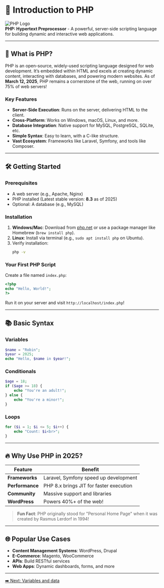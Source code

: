 
# 🚀 Introduction to PHP

![PHP Logo](https://www.php.net/images/logos/new-php-logo.svg)  
**PHP: Hypertext Preprocessor** - A powerful, server-side scripting language for building dynamic and interactive web applications.

---

## 🌟 What is PHP?

PHP is an open-source, widely-used scripting language designed for web development. It’s embedded within HTML and excels at creating dynamic content, interacting with databases, and powering modern websites. As of **March 12, 2025**, PHP remains a cornerstone of the web, running on over 75% of web servers!

### Key Features
- **Server-Side Execution**: Runs on the server, delivering HTML to the client.
- **Cross-Platform**: Works on Windows, macOS, Linux, and more.
- **Database Integration**: Native support for MySQL, PostgreSQL, SQLite, etc.
- **Simple Syntax**: Easy to learn, with a C-like structure.
- **Vast Ecosystem**: Frameworks like Laravel, Symfony, and tools like Composer.

---

## 🛠️ Getting Started

### Prerequisites
- A web server (e.g., Apache, Nginx)
- PHP installed (Latest stable version: **8.3** as of 2025)
- Optional: A database (e.g., MySQL)

### Installation
1. **Windows/Mac**: Download from [php.net](https://www.php.net/downloads.php) or use a package manager like Homebrew (`brew install php`).
2. **Linux**: Install via terminal (e.g., `sudo apt install php` on Ubuntu).
3. Verify installation:
   ```bash
   php -v
   ```

### Your First PHP Script
Create a file named `index.php`:
```php
<?php
echo "Hello, World!";
?>
```
Run it on your server and visit `http://localhost/index.php`!

---

## 📚 Basic Syntax

### Variables
```php
$name = "Robin";
$year = 2025;
echo "Hello, $name in $year!";
```

### Conditionals
```php
$age = 18;
if ($age >= 18) {
    echo "You're an adult!";
} else {
    echo "You're a minor!";
}
```

### Loops
```php
for ($i = 1; $i <= 5; $i++) {
    echo "Count: $i<br>";
}
```

---

## 🔥 Why Use PHP in 2025?

| Feature             | Benefit                              |
|---------------------|--------------------------------------|
| **Frameworks**      | Laravel, Symfony speed up development |
| **Performance**     | PHP 8.x brings JIT for faster execution |
| **Community**       | Massive support and libraries       |
| **WordPress**       | Powers 40%+ of the web!            |

> **Fun Fact**: PHP originally stood for "Personal Home Page" when it was created by Rasmus Lerdorf in 1994!

---

## 🌐 Popular Use Cases
- **Content Management Systems**: WordPress, Drupal
- **E-Commerce**: Magento, WooCommerce
- **APIs**: Build RESTful services
- **Web Apps**: Dynamic dashboards, forms, and more

---

[➡️ Next: Variables and data](#variables_and_data.md)

